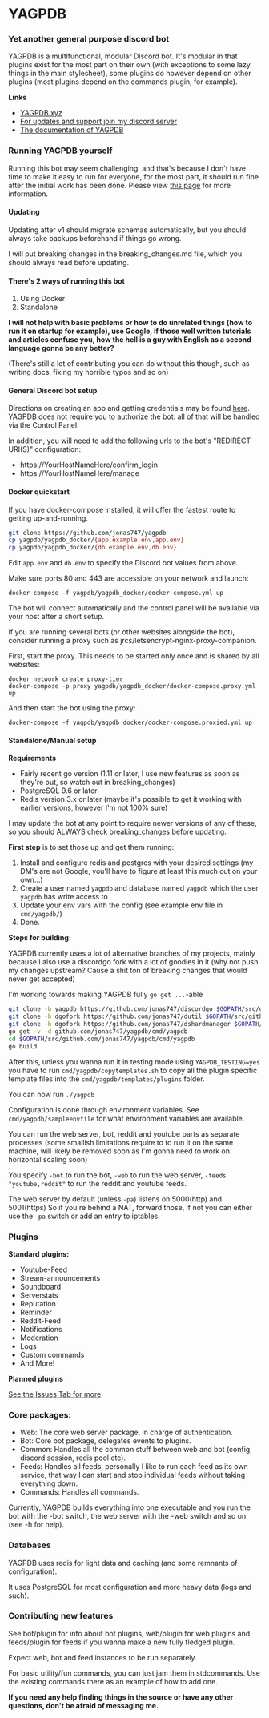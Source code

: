 YAGPDB
================

### Yet another general purpose discord bot

YAGPDB is a multifunctional, modular Discord bot. It's modular in that plugins exist for the most part on their own (with exceptions to some lazy things in the main stylesheet), some plugins do however depend on other plugins (most plugins depend on the commands plugin, for example).

**Links**
 - [YAGPDB.xyz](http://yagpdb.xyz)
 - [For updates and support join my discord server](https://discord.gg/Cj6kCba)
 - [The documentation of YAGPDB](https://docs.yagpdb.xyz/)

### Running YAGPDB yourself

Running this bot may seem challenging, and that's because I don't have time to make it easy to run for everyone, for the most part, it should run fine after the initial work has been done. Please view [this page](https://docs.yagpdb.xyz/others/self-hosting-with-docker) for more information.

#### Updating
Updating after v1 should migrate schemas automatically, but you should always take backups beforehand if things go wrong.

I will put breaking changes in the breaking_changes.md file, which you should always read before updating.

#### There's 2 ways of running this bot

1. Using Docker
2. Standalone

**I will not help with basic problems or how to do unrelated things (how to run it on startup for example), use Google, if those well written tutorials and articles confuse you, how the hell is a guy with English as a second language gonna be any better?**

(There's still a lot of contributing you can do without this though, such as writing docs, fixing my horrible typos and so on)

#### General Discord bot setup

Directions on creating an app and getting credentials may be found
[here](https://github.com/reactiflux/discord-irc/wiki/Creating-a-discord-bot-&-getting-a-token).
YAGPDB does not require you to authorize the bot: all of that will be handled
via the Control Panel.

In addition, you will need to add the following urls to the bot's "REDIRECT URI(S)" configuration:

- https://YourHostNameHere/confirm_login
- https://YourHostNameHere/manage

#### Docker quickstart

If you have docker-compose installed, it will offer the fastest route to getting
up-and-running.

```bash
git clone https://github.com/jonas747/yagpdb
cp yagpdb/yagpdb_docker/{app.example.env,app.env}
cp yagpdb/yagpdb_docker/{db.example.env,db.env}
```

Edit `app.env` and `db.env` to specify the Discord bot values from above.

Make sure ports 80 and 443 are accessible on your network and launch:

    docker-compose -f yagpdb/yagpdb_docker/docker-compose.yml up

The bot will connect automatically and the control panel will be available via
your host after a short setup.

If you are running several bots (or other websites alongside the bot), consider
running a proxy such as jrcs/letsencrypt-nginx-proxy-companion.

First, start the proxy. This needs to be started only once and is shared by all
websites:

    docker network create proxy-tier
    docker-compose -p proxy yagpdb/yagpdb_docker/docker-compose.proxy.yml up

And then start the bot using the proxy:

    docker-compose -f yagpdb/yagpdb_docker/docker-compose.proxied.yml up

#### Standalone/Manual setup

**Requirements**
 - Fairly recent go version (1.11 or later, I use new features as soon as they're out, so watch out in breaking_changes)
 - PostgreSQL 9.6 or later
 - Redis version 3.x or later (maybe it's possible to get it working with earlier versions, however I'm not 100% sure)

I may update the bot at any point to require newer versions of any of these, so you should ALWAYS check breaking_changes before updating.

**First step** is to set those up and get them running:

 1. Install and configure redis and postgres with your desired settings (my DM's are not Google, you'll have to figure at least this much out on your own...)
 2. Create a user named `yagpdb` and database named `yagpdb` which the user `yagpdb` has write access to
 3. Update your env vars with the config (see example env file in `cmd/yagpdb/`)
 4. Done.

**Steps for building:**

YAGPDB currently uses a lot of alternative branches of my projects, mainly because I also use a discordgo fork with a lot of goodies in it (why not push my changes upstream? Cause a shit ton of breaking changes that would never get accepted)

I'm working towards making YAGPDB fully `go get ...`-able

```bash
git clone -b yagpdb https://github.com/jonas747/discordgo $GOPATH/src/github.com/jonas747/discordgo
git clone -b dgofork https://github.com/jonas747/dutil $GOPATH/src/github.com/jonas747/dutil
git clone -b dgofork https://github.com/jonas747/dshardmanager $GOPATH/src/github.com/jonas747/dshardmanager
go get -v -d github.com/jonas747/yagpdb/cmd/yagpdb
cd $GOPATH/src/github.com/jonas747/yagpdb/cmd/yagpdb
go build
```

After this, unless you wanna run it in testing mode using `YAGPDB_TESTING=yes` you have to run `cmd/yagpdb/copytemplates.sh` to copy all the plugin specific template files into the `cmd/yagpdb/templates/plugins` folder.

You can now run `./yagpdb`

Configuration is done through environment variables. See `cmd/yagpdb/sampleenvfile` for what environment variables are available.

You can run the web server, bot, reddit and youtube parts as separate processes (some smallish limitations require to to run it on the same machine, will likely be removed soon as I'm gonna need to work on horizontal scaling soon)

You specify `-bot` to run the bot, `-web` to run the web server, `-feeds "youtube,reddit"` to run the reddit and youtube feeds.

The web server by default (unless `-pa`) listens on 5000(http) and 5001(https)
So if you're behind a NAT, forward those, if not you can either use the `-pa` switch or add an entry to iptables.

### Plugins

**Standard plugins:**

* Youtube-Feed
* Stream-announcements
* Soundboard
* Serverstats
* Reputation
* Reminder
* Reddit-Feed
* Notifications
* Moderation
* Logs
* Custom commands
* And More!

**Planned plugins**

[See the Issues Tab for more](https://github.com/jonas747/yagpdb/issues)

### Core packages:

- Web: The core web server package, in charge of authentication.
- Bot: Core bot package, delegates events to plugins.
- Common: Handles all the common stuff between web and bot (config, discord session, redis pool etc).
- Feeds: Handles all feeds, personally I like to run each feed as its own service, that way I can start and stop individual feeds without taking everything down.
- Commands: Handles all commands.

Currently, YAGPDB builds everything into one executable and you run the bot with the -bot switch, the web server with the -web switch and so on (see -h for help).

### Databases

YAGPDB uses redis for light data and caching (and some remnants of configuration).

It uses PostgreSQL for most configuration and more heavy data (logs and such).

### Contributing new features

See bot/plugin for info about bot plugins, web/plugin for web plugins and feeds/plugin for feeds if you wanna make a new fully fledged plugin.

Expect web, bot and feed instances to be run separately.

For basic utility/fun commands, you can just jam them in stdcommands. Use the existing commands there as an example of how to add one.

**If you need any help finding things in the source or have any other questions, don't be afraid of messaging me.**
